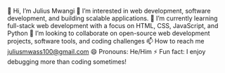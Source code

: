  👋 Hi, I’m Julius Mwangi
 👀 I’m interested in web development, software development, and  building scalable applications.
 🌱 I’m currently learning full-stack web development with a focus on HTML, CSS, JavaScript, and Python
 💞️ I’m looking to collaborate on open-source web development projects, software tools, and coding challenges
 📫 How to reach me juliusmwass100@gmail.com
 😄 Pronouns: He/Him
⚡ Fun fact: I enjoy debugging more than coding sometimes!

<!---
juliusmwas/juliusmwas is a ✨ special ✨ repository because its `README.md` (this file) appears on your GitHub profile.
You can click the Preview link to take a look at your changes.
--->

